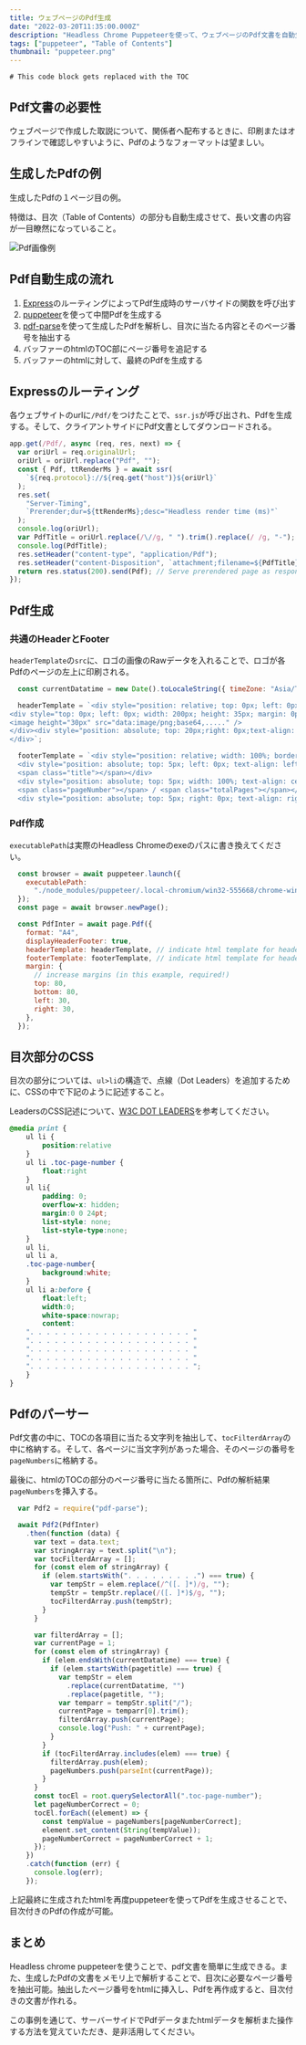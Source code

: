 ```yaml
---
title: ウェブページのPdf生成
date: "2022-03-20T11:35:00.000Z"
description: "Headless Chrome Puppeteerを使って、ウェブページのPdf文書を自動生成する"
tags: ["puppeteer", "Table of Contents"]
thumbnail: "puppeteer.png"
---
```


```toc
# This code block gets replaced with the TOC
```

## Pdf文書の必要性

ウェブページで作成した取説について、関係者へ配布するときに、印刷またはオフラインで確認しやすいように、Pdfのようなフォーマットは望ましい。

## 生成したPdfの例

生成したPdfの１ページ目の例。

特徴は、目次（Table of Contents）の部分も自動生成させて、長い文書の内容が一目瞭然になっていること。

![Pdf画像例](pdfsample.png)

## Pdf自動生成の流れ

1. [Express](https://expressjs.com/ja/)のルーティングによってPdf生成時のサーバサイドの関数を呼び出す
1. [puppeteer](https://github.com/puppeteer/puppeteer)を使って中間Pdfを生成する
1. [pdf-parse](https://www.npmjs.com/package/pdf-parse)を使って生成したPdfを解析し、目次に当たる内容とそのページ番号を抽出する
1. バッファーのhtmlのTOC部にページ番号を追記する
1. バッファーのhtmlに対して、最終のPdfを生成する

## Expressのルーティング

各ウェブサイトのurlに`/Pdf/`をつけたことで、`ssr.js`が呼び出され、Pdfを生成する。そして、クライアントサイドにPdf文書としてダウンロードされる。

```javascript:title=server.js {numberLines: 12}
app.get(/Pdf/, async (req, res, next) => {
  var oriUrl = req.originalUrl;
  oriUrl = oriUrl.replace("Pdf", "");
  const { Pdf, ttRenderMs } = await ssr(
    `${req.protocol}://${req.get("host")}${oriUrl}`
  );
  res.set(
    "Server-Timing",
    `Prerender;dur=${ttRenderMs};desc="Headless render time (ms)"`
  );
  console.log(oriUrl);
  var PdfTitle = oriUrl.replace(/\//g, " ").trim().replace(/ /g, "-");
  console.log(PdfTitle);
  res.setHeader("content-type", "application/Pdf");
  res.setHeader("content-Disposition", `attachment;filename=${PdfTitle}.Pdf`);
  return res.status(200).send(Pdf); // Serve prerendered page as response.
});
```

## Pdf生成

### 共通のHeaderとFooter

`headerTemplate`の`src`に、ロゴの画像のRawデータを入れることで、ロゴが各Pdfのページの左上に印刷される。

```javascript:title=ssr.js {numberLines: 16}
  const currentDatatime = new Date().toLocaleString({ timeZone: "Asia/Tokyo" });

  headerTemplate = `<div style="position: relative; top: 0px; left: 0px; width: 100%; border-bottom: 1px solid black; margin: -5px 30px 0px; padding: 0px 0px 1px; font-size: 9px; font-family: Meiryo, Arial, sans-serif;">
<div style="top: 0px; left: 0px; width: 200px; height: 35px; margin: 0px; padding: 0px">
<image height="30px" src="data:image/png;base64,....." />
</div><div style="position: absolute; top: 20px;right: 0px;text-align: right; margin: 0px; padding: 0px;">Copyright &copy;  CO.,LTD.</div>
</div>`;

  footerTemplate = `<div style="position: relative; width: 100%; border-top: 1px solid black; margin: 0px 30px 25px; padding: 1px, 0px, 0px; font-size: 9px; font-family: Meiryo, Arial, sans-serif;">
  <div style="position: absolute; top: 5px; left: 0px; text-align: left;">
  <span class="title"></span></div>
  <div style="position: absolute; top: 5px; width: 100%; text-align: center;">
  <span class="pageNumber"></span> / <span class="totalPages"></span></div>
  <div style="position: absolute; top: 5px; right: 0px; text-align: right;">${currentDatatime}</div></div>`;
```

### Pdf作成

`executablePath`は実際のHeadless Chromeのexeのパスに書き換えてください。

```javascript:title=ssr.js {numberLines: 81}
  const browser = await puppeteer.launch({
    executablePath:
      "./node_modules/puppeteer/.local-chromium/win32-555668/chrome-win32/chrome.exe",
  });
  const page = await browser.newPage();

  const PdfInter = await page.Pdf({
    format: "A4",
    displayHeaderFooter: true,
    headerTemplate: headerTemplate, // indicate html template for header
    footerTemplate: footerTemplate, // indicate html template for header
    margin: {
      // increase margins (in this example, required!)
      top: 80,
      bottom: 80,
      left: 30,
      right: 30,
    },
  });
```

## 目次部分のCSS

目次の部分については、`ul>li`の構造で、点線（Dot Leaders）を追加するために、CSSの中で下記のように記述すること。

LeadersのCSS記述について、[W3C DOT LEADERS](https://www.w3.org/Style/Examples/007/leaders.en.html)を参考してください。

```css:title=print.css {numberLines: 1}
@media print {
    ul li {
        position:relative
    }
    ul li .toc-page-number {
        float:right
    }
    ul li{
        padding: 0;
        overflow-x: hidden;
        margin:0 0 24pt;
        list-style: none;
        list-style-type:none;
    }
    ul li,
    ul li a,
    .toc-page-number{
        background:white;
    }
    ul li a:before {
        float:left;
        width:0;
        white-space:nowrap;
        content:
    ". . . . . . . . . . . . . . . . . . . . "
    ". . . . . . . . . . . . . . . . . . . . "
    ". . . . . . . . . . . . . . . . . . . . "
    ". . . . . . . . . . . . . . . . . . . . "
    ". . . . . . . . . . . . . . . . . . . . ";
    }
}
```

## Pdfのパーサー

Pdf文書の中に、TOCの各項目に当たる文字列を抽出して、`tocFilterdArray`の中に格納する。そして、各ページに当文字列があった場合、そのページの番号を`pageNumbers`に格納する。

最後に、htmlのTOCの部分のページ番号に当たる箇所に、Pdfの解析結果`pageNumbers`を挿入する。

```javascript:title=ssr.js {numberLines: 105}
  var Pdf2 = require("pdf-parse");

  await Pdf2(PdfInter)
    .then(function (data) {
      var text = data.text;
      var stringArray = text.split("\n");
      var tocFilterdArray = [];
      for (const elem of stringArray) {
        if (elem.startsWith(". . . . . . . . .") === true) {
          var tempStr = elem.replace(/^([. ]*)/g, "");
          tempStr = tempStr.replace(/([. ]*)$/g, "");
          tocFilterdArray.push(tempStr);
        }
      }

      var filterdArray = [];
      var currentPage = 1;
      for (const elem of stringArray) {
        if (elem.endsWith(currentDatatime) === true) {
          if (elem.startsWith(pagetitle) === true) {
            var tempStr = elem
              .replace(currentDatatime, "")
              .replace(pagetitle, "");
            var temparr = tempStr.split("/");
            currentPage = temparr[0].trim();
            filterdArray.push(currentPage);
            console.log("Push: " + currentPage);
          }
        }
        if (tocFilterdArray.includes(elem) === true) {
          filterdArray.push(elem);
          pageNumbers.push(parseInt(currentPage));
        }
      }
      const tocEl = root.querySelectorAll(".toc-page-number");
      let pageNumberCorrect = 0;
      tocEl.forEach((element) => {
        const tempValue = pageNumbers[pageNumberCorrect];
        element.set_content(String(tempValue));
        pageNumberCorrect = pageNumberCorrect + 1;
      });
    })
    .catch(function (err) {
      console.log(err);
    });
```

上記最終に生成されたhtmlを再度puppeteerを使ってPdfを生成させることで、目次付きのPdfの作成が可能。

## まとめ

Headless chrome puppeteerを使うことで、pdf文書を簡単に生成できる。また、生成したPdfの文書をメモリ上で解析することで、目次に必要なページ番号を抽出可能。抽出したページ番号をhtmlに挿入し、Pdfを再作成すると、目次付きの文書が作れる。

この事例を通じて、サーバーサイドでPdfデータまたhtmlデータを解析また操作する方法を覚えていただき、是非活用してください。